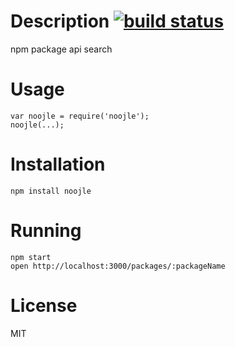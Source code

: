# Description [![build status](https://secure.travis-ci.org/curious-attempt-bunny/noojle.png)](http://next.travis-ci.org/curious-attempt-bunny/noojle)

npm package api search

# Usage

    var noojle = require('noojle');
    noojle(...);

# Installation

    npm install noojle

# Running

    npm start 
    open http://localhost:3000/packages/:packageName

# License

MIT
